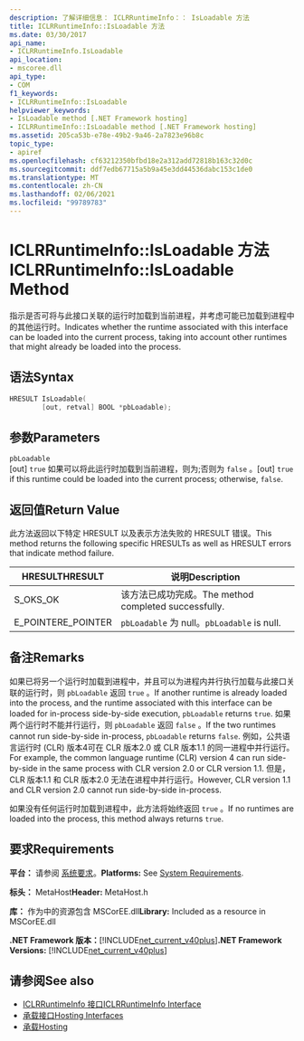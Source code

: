```yaml
---
description: 了解详细信息： ICLRRuntimeInfo：： IsLoadable 方法
title: ICLRRuntimeInfo::IsLoadable 方法
ms.date: 03/30/2017
api_name:
- ICLRRuntimeInfo.IsLoadable
api_location:
- mscoree.dll
api_type:
- COM
f1_keywords:
- ICLRRuntimeInfo::IsLoadable
helpviewer_keywords:
- IsLoadable method [.NET Framework hosting]
- ICLRRuntimeInfo::IsLoadable method [.NET Framework hosting]
ms.assetid: 205ca53b-e78e-49b2-9a46-2a7823e96b8c
topic_type:
- apiref
ms.openlocfilehash: cf63212350bfbd18e2a312add72818b163c32d0c
ms.sourcegitcommit: ddf7edb67715a5b9a45e3dd44536dabc153c1de0
ms.translationtype: MT
ms.contentlocale: zh-CN
ms.lasthandoff: 02/06/2021
ms.locfileid: "99789783"
---
```

# <a name="iclrruntimeinfoisloadable-method"></a><span data-ttu-id="86612-103">ICLRRuntimeInfo::IsLoadable 方法</span><span class="sxs-lookup"><span data-stu-id="86612-103">ICLRRuntimeInfo::IsLoadable Method</span></span>

<span data-ttu-id="86612-104">指示是否可将与此接口关联的运行时加载到当前进程，并考虑可能已加载到进程中的其他运行时。</span><span class="sxs-lookup"><span data-stu-id="86612-104">Indicates whether the runtime associated with this interface can be loaded into the current process, taking into account other runtimes that might already be loaded into the process.</span></span>  
  
## <a name="syntax"></a><span data-ttu-id="86612-105">语法</span><span class="sxs-lookup"><span data-stu-id="86612-105">Syntax</span></span>  
  
```cpp  
HRESULT IsLoadable(  
        [out, retval] BOOL *pbLoadable);  
```  
  
## <a name="parameters"></a><span data-ttu-id="86612-106">参数</span><span class="sxs-lookup"><span data-stu-id="86612-106">Parameters</span></span>  

 `pbLoadable`  
 <span data-ttu-id="86612-107">[out] `true` 如果可以将此运行时加载到当前进程，则为;否则为 `false` 。</span><span class="sxs-lookup"><span data-stu-id="86612-107">[out] `true` if this runtime could be loaded into the current process; otherwise, `false`.</span></span>  
  
## <a name="return-value"></a><span data-ttu-id="86612-108">返回值</span><span class="sxs-lookup"><span data-stu-id="86612-108">Return Value</span></span>  

 <span data-ttu-id="86612-109">此方法返回以下特定 HRESULT 以及表示方法失败的 HRESULT 错误。</span><span class="sxs-lookup"><span data-stu-id="86612-109">This method returns the following specific HRESULTs as well as HRESULT errors that indicate method failure.</span></span>  
  
|<span data-ttu-id="86612-110">HRESULT</span><span class="sxs-lookup"><span data-stu-id="86612-110">HRESULT</span></span>|<span data-ttu-id="86612-111">说明</span><span class="sxs-lookup"><span data-stu-id="86612-111">Description</span></span>|  
|-------------|-----------------|  
|<span data-ttu-id="86612-112">S_OK</span><span class="sxs-lookup"><span data-stu-id="86612-112">S_OK</span></span>|<span data-ttu-id="86612-113">该方法已成功完成。</span><span class="sxs-lookup"><span data-stu-id="86612-113">The method completed successfully.</span></span>|  
|<span data-ttu-id="86612-114">E_POINTER</span><span class="sxs-lookup"><span data-stu-id="86612-114">E_POINTER</span></span>|<span data-ttu-id="86612-115">`pbLoadable` 为 null。</span><span class="sxs-lookup"><span data-stu-id="86612-115">`pbLoadable` is null.</span></span>|  
  
## <a name="remarks"></a><span data-ttu-id="86612-116">备注</span><span class="sxs-lookup"><span data-stu-id="86612-116">Remarks</span></span>  

 <span data-ttu-id="86612-117">如果已将另一个运行时加载到进程中，并且可以为进程内并行执行加载与此接口关联的运行时，则 `pbLoadable` 返回 `true` 。</span><span class="sxs-lookup"><span data-stu-id="86612-117">If another runtime is already loaded into the process, and the runtime associated with this interface can be loaded for in-process side-by-side execution, `pbLoadable` returns `true`.</span></span> <span data-ttu-id="86612-118">如果两个运行时不能并行运行，则 `pbLoadable` 返回 `false` 。</span><span class="sxs-lookup"><span data-stu-id="86612-118">If the two runtimes cannot run side-by-side in-process, `pbLoadable` returns `false`.</span></span> <span data-ttu-id="86612-119">例如，公共语言运行时 (CLR) 版本4可在 CLR 版本2.0 或 CLR 版本1.1 的同一进程中并行运行。</span><span class="sxs-lookup"><span data-stu-id="86612-119">For example, the common language runtime (CLR) version 4 can run side-by-side in the same process with CLR version 2.0 or CLR version 1.1.</span></span> <span data-ttu-id="86612-120">但是，CLR 版本1.1 和 CLR 版本2.0 无法在进程中并行运行。</span><span class="sxs-lookup"><span data-stu-id="86612-120">However, CLR version 1.1 and CLR version 2.0 cannot run side-by-side in-process.</span></span>  
  
 <span data-ttu-id="86612-121">如果没有任何运行时加载到进程中，此方法将始终返回 `true` 。</span><span class="sxs-lookup"><span data-stu-id="86612-121">If no runtimes are loaded into the process, this method always returns `true`.</span></span>  
  
## <a name="requirements"></a><span data-ttu-id="86612-122">要求</span><span class="sxs-lookup"><span data-stu-id="86612-122">Requirements</span></span>  

 <span data-ttu-id="86612-123">**平台：** 请参阅 [系统要求](../../get-started/system-requirements.md)。</span><span class="sxs-lookup"><span data-stu-id="86612-123">**Platforms:** See [System Requirements](../../get-started/system-requirements.md).</span></span>  
  
 <span data-ttu-id="86612-124">**标头：** MetaHost</span><span class="sxs-lookup"><span data-stu-id="86612-124">**Header:** MetaHost.h</span></span>  
  
 <span data-ttu-id="86612-125">**库：** 作为中的资源包含 MSCorEE.dll</span><span class="sxs-lookup"><span data-stu-id="86612-125">**Library:** Included as a resource in MSCorEE.dll</span></span>  
  
 <span data-ttu-id="86612-126">**.NET Framework 版本：**[!INCLUDE[net_current_v40plus](../../../../includes/net-current-v40plus-md.md)]</span><span class="sxs-lookup"><span data-stu-id="86612-126">**.NET Framework Versions:** [!INCLUDE[net_current_v40plus](../../../../includes/net-current-v40plus-md.md)]</span></span>  
  
## <a name="see-also"></a><span data-ttu-id="86612-127">请参阅</span><span class="sxs-lookup"><span data-stu-id="86612-127">See also</span></span>

- [<span data-ttu-id="86612-128">ICLRRuntimeInfo 接口</span><span class="sxs-lookup"><span data-stu-id="86612-128">ICLRRuntimeInfo Interface</span></span>](iclrruntimeinfo-interface.md)
- [<span data-ttu-id="86612-129">承载接口</span><span class="sxs-lookup"><span data-stu-id="86612-129">Hosting Interfaces</span></span>](hosting-interfaces.md)
- [<span data-ttu-id="86612-130">承载</span><span class="sxs-lookup"><span data-stu-id="86612-130">Hosting</span></span>](index.md)
